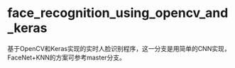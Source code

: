 # face_recognition_using_opencv_and_keras
基于OpenCV和Keras实现的实时人脸识别程序，这一分支是用简单的CNN实现，FaceNet+KNN的方案可参考master分支。
